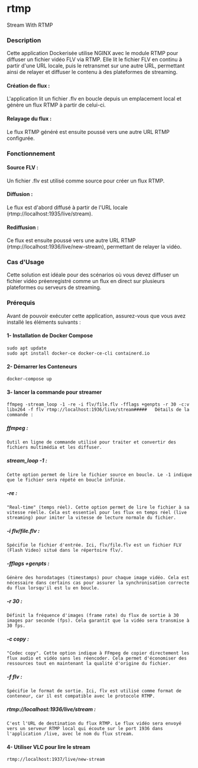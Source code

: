 # rtmp
Stream With RTMP

### Description
Cette application Dockerisée utilise NGINX avec le module RTMP pour diffuser un fichier vidéo FLV via RTMP. Elle lit le fichier FLV en continu à partir d'une URL locale, puis le retransmet sur une autre URL, permettant ainsi de relayer et diffuser le contenu à des plateformes de streaming.

####    Création de flux : 
L'application lit un fichier .flv en boucle depuis un emplacement local et génère un flux RTMP à partir de celui-ci.
####    Relayage du flux :
Le flux RTMP généré est ensuite poussé vers une autre URL RTMP configurée.
### Fonctionnement
####    Source FLV :
Un fichier .flv est utilisé comme source pour créer un flux RTMP.
####    Diffusion :
Le flux est d'abord diffusé à partir de l'URL locale (rtmp://localhost:1935/live/stream).
####    Rediffusion :
Ce flux est ensuite poussé vers une autre URL RTMP (rtmp://localhost:1936/live/new-stream), permettant de relayer la vidéo.
### Cas d'Usage
Cette solution est idéale pour des scénarios où vous devez diffuser un fichier vidéo préenregistré comme un flux en direct sur plusieurs plateformes ou serveurs de streaming.

### Prérequis
Avant de pouvoir exécuter cette application, assurez-vous que vous avez installé les éléments suivants :

#### 1- Installation de Docker Compose
    sudo apt update
    sudo apt install docker-ce docker-ce-cli containerd.io

#### 2- Démarrer les Conteneurs
    docker-compose up

#### 3- lancer la commande pour streamer
    ffmpeg -stream_loop -1 -re -i flv/file.flv -fflags +genpts -r 30 -c:v libx264 -f flv rtmp://localhost:1936/live/stream#####   Détails de la commande :
##### ffmpeg :
    Outil en ligne de commande utilisé pour traiter et convertir des fichiers multimédia et les diffuser.
##### stream_loop -1 : 
    Cette option permet de lire le fichier source en boucle. Le -1 indique que le fichier sera répété en boucle infinie.
##### -re : 
    "Real-time" (temps réel). Cette option permet de lire le fichier à sa vitesse réelle. Cela est essentiel pour les flux en temps réel (live streaming) pour imiter la vitesse de lecture normale du fichier.
##### -i flv/file.flv :
    Spécifie le fichier d'entrée. Ici, flv/file.flv est un fichier FLV (Flash Video) situé dans le répertoire flv/.
##### -fflags +genpts :
    Génère des horodatages (timestamps) pour chaque image vidéo. Cela est nécessaire dans certains cas pour assurer la synchronisation correcte du flux lorsqu'il est lu en boucle.
##### -r 30 :
    Définit la fréquence d'images (frame rate) du flux de sortie à 30 images par seconde (fps). Cela garantit que la vidéo sera transmise à 30 fps.
##### -c copy :
    "Codec copy". Cette option indique à FFmpeg de copier directement les flux audio et vidéo sans les réencoder. Cela permet d'économiser des ressources tout en maintenant la qualité d'origine du fichier.
##### -f flv :
    Spécifie le format de sortie. Ici, flv est utilisé comme format de conteneur, car il est compatible avec le protocole RTMP.
##### rtmp://localhost:1936/live/stream :
    C'est l'URL de destination du flux RTMP. Le flux vidéo sera envoyé vers un serveur RTMP local qui écoute sur le port 1936 dans l'application /live, avec le nom du flux stream.

#### 4- Utiliser VLC pour lire le stream
    rtmp://localhost:1937/live/new-stream